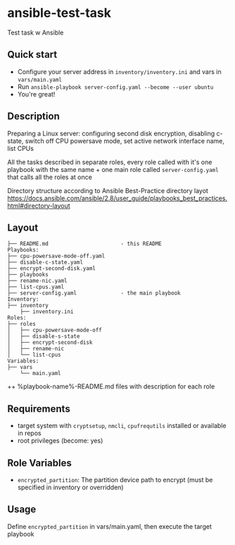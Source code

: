 # ansible-test-task
Test task w Ansible

## Quick start

- Configure your server address in `inventory/inventory.ini` and vars in `vars/main.yaml`
- Run `ansible-playbook server-config.yaml --become --user ubuntu`
- You're great!

## Description

Preparing a Linux server: configuring second disk encryption, disabling c-state, switch off CPU powersave mode, set active network interface name, list CPUs

All the tasks described in separate roles, every role called with it's one playbook with the same name + one main role called `server-config.yaml` that calls all the roles at once

Directory structure according to Ansible Best-Practice directory layot https://docs.ansible.com/ansible/2.8/user_guide/playbooks_best_practices.html#directory-layout

## Layout

```
├── README.md                       - this README
Playbooks:
├── cpu-powersave-mode-off.yaml
├── disable-c-state.yaml
├── encrypt-second-disk.yaml
├── playbooks
├── rename-nic.yaml
├── list-cpus.yaml
├── server-config.yaml              - the main playbook
Inventory:
├── inventory
    ├── inventory.ini
Roles:
├── roles
│   ├── cpu-powersave-mode-off
│   ├── disable-s-state
│   ├── encrypt-second-disk
│   ├── rename-nic
│   └── list-cpus
Variables:
├── vars
    └── main.yaml
```

++ %playbook-name%-README.md files with description for each role

## Requirements

- target system with `cryptsetup`, `nmcli`, `cpufrequtils` installed or available in repos
- root privileges (become: yes)

## Role Variables

- `encrypted_partition`: The partition device path to encrypt (must be specified in inventory or overridden)

## Usage

Define `encrypted_partition` in vars/main.yaml, then execute the target playbook
